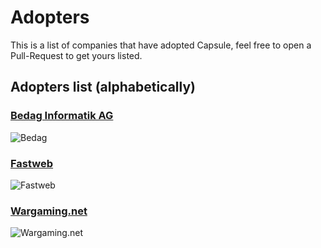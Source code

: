 # Adopters

This is a list of companies that have adopted Capsule, feel free to open a Pull-Request to get yours listed.

## Adopters list (alphabetically)

### [Bedag Informatik AG](https://www.bedag.ch/)
![Bedag](https://www.bedag.ch/wGlobal/wGlobal/layout/images/logo.svg)

### [Fastweb](https://www.fastweb.it/)
![Fastweb](https://www.fastweb.it/grandi-aziende/gfx/common/logo-fastweb-header.svg)

### [Wargaming.net](https://www.wargaming.net/)
![Wargaming.net](https://static-cspbe-eu.wargaming.net/images/logo@2x.png)
